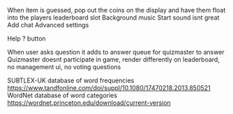When item is guessed, pop out the coins on the display and have them float into the players leaderboard slot
Background music
Start sound isnt great
Add chat
Advanced settings

Help ? button

When user asks question it adds to answer queue for quizmaster to answer
Quizmaster doesnt participate in game, render differently on leaderboard, no management ui, no voting questions

SUBTLEX-UK database of word frequencies https://www.tandfonline.com/doi/suppl/10.1080/17470218.2013.850521
WordNet database of word categories https://wordnet.princeton.edu/download/current-version
